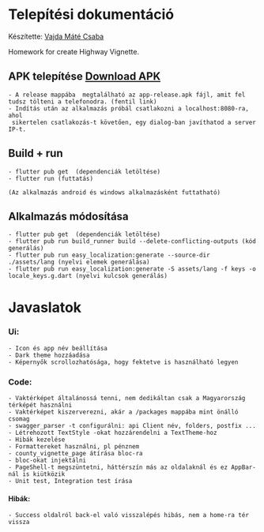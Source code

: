 # Telepítési dokumentáció

Készítette: [Vajda Máté Csaba](https://github.com/csipetcsabi)

Homework for create Highway Vignette.

## APK telepítése  [Download APK](release/app-release.apk)

    - A release mappába  megtalálható az app-release.apk fájl, amit fel tudsz tölteni a telefonodra. (fentil link)
    - Indítás után az alkalmazás próbál csatlakozni a localhost:8080-ra, ahol
     sikertelen csatlakozás-t követően, egy dialog-ban javíthatod a server IP-t.

## Build + run
    - flutter pub get  (dependenciák letöltése)
    - flutter run (futtatás)

    (Az alkalmazás android és windows alkalmazásként futtatható)  

## Alkalmazás módosítása

    - flutter pub get  (dependenciák letöltése)
    - flutter pub run build_runner build --delete-conflicting-outputs (kód generálás)
    - flutter pub run easy_localization:generate --source-dir ./assets/lang (nyelvi elemek generálása)
    - flutter pub run easy_localization:generate -S assets/lang -f keys -o locale_keys.g.dart (nyelvi kulcsok generálás)


# Javaslatok

### Ui:
    - Icon és app név beállítása 
    - Dark theme hozzáadása
    - Képernyők scrollozhatósága, hogy fektetve is használható legyen

### Code:
    - Vaktérképet általánossá tenni, nem dedikáltan csak a Magyarország térképét használni
    - Vaktérképet kiszerverezni, akár a /packages mappába mint önálló csomag
    - swagger_parser -t configurálni: api Client név, folders, postfix ...
    - Létrehozott TextStyle -okat hozzárendelni a TextTheme-hoz
    - Hibák kezelése
    - Formattereket használni, pl pénznem
    - county_vignette_page átírása bloc-ra
    - bloc-okat injektálni
    - PageShell-t megszüntetni, háttérszín más az oldalaknál és ez AppBar-nál is kiütközik
    - Unit test, Integration test írása

#### Hibák:
    - Success oldalról back-el való visszalépés hibás, nem a home-ra tér vissza




